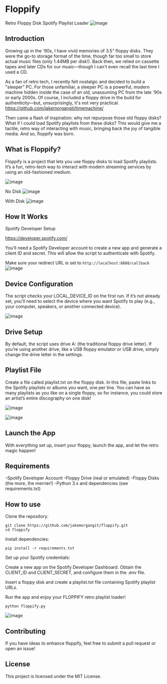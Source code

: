 #  Floppify
Retro Floppy Disk Spotify Playlist Loader
![image](https://github.com/user-attachments/assets/f3f39165-b441-4082-a689-d17864cc7be2)


## Introduction
Growing up in the '90s, I have vivid memories of 3.5" floppy disks. They were the go-to storage format of the time, though far too small to store actual music files (only 1.44MB per disk!). Back then, we relied on cassette tapes and later CDs for our music—though I can't even recall the last time I used a CD.

As a fan of retro tech, I recently felt nostalgic and decided to build a "sleeper" PC. For those unfamiliar, a sleeper PC is a powerful, modern machine hidden inside the case of an old, unassuming PC from the late '90s or early 2000s. Of course, I included a floppy drive in the build for authenticity—but, unsurprisingly, it's not very practical.
https://github.com/jakemorgangit/timemachine/


Then came a flash of inspiration: why not repurpose those old floppy disks? What if I could load Spotify playlists from these disks? This would give me a tactile, retro way of interacting with music, bringing back the joy of tangible media. And so, floppify was born.

## What is Floppify?
Floppify is a project that lets you use floppy disks to load Spotify playlists. It’s a fun, retro-tech way to interact with modern streaming services by using an old-fashioned medium.

![image](https://github.com/user-attachments/assets/ff97600c-7f73-45d3-9f3e-e747a6f16403)


No Disk
![image](https://github.com/user-attachments/assets/96d0027e-8d72-41b2-a1ab-7f9e689da4ab)

With Disk
![image](https://github.com/user-attachments/assets/7b84f136-3383-4f03-9c5e-6c15ba656cd3)




## How It Works
Spotify Developer Setup

https://developer.spotify.com/

You’ll need a Spotify Developer account to create a new app and generate a client ID and secret. This will allow the script to authenticate with Spotify.

Make sure your redirect URL is set to `http://localhost:8888/callback`
![image](https://github.com/user-attachments/assets/3daafb35-1595-4e0c-b860-71d755ec2a72)


## Device Configuration
The script checks your LOCAL_DEVICE_ID on the first run. If it’s not already set, you'll need to select the device where you want Spotify to play (e.g., your computer, speakers, or another connected device).


![image](https://github.com/user-attachments/assets/472a40bb-57f2-4e2a-876f-3d5c9b102667)


## Drive Setup
By default, the script uses drive A: (the traditional floppy drive letter). If you’re using another drive, like a USB floppy emulator or USB drive, simply change the drive letter in the settings.

## Playlist File
Create a file called playlist.txt on the floppy disk.  In this file, paste links to the Spotify playlists or albums you want, one per line. You can have as many playlists as you like on a single floppy, so for instance, you could store an artist’s entire discography on one disk!

![image](https://github.com/user-attachments/assets/06f141eb-6d48-44d5-9d3a-7d355fb2e0cc)


![image](https://github.com/user-attachments/assets/2c4ceb7c-80a9-4c6d-9883-a0497ba6e972)


## Launch the App
With everything set up, insert your floppy, launch the app, and let the retro magic happen!

## Requirements
-Spotify Developer Account
-Floppy Drive (real or emulated)
-Floppy Disks (the more, the merrier!)
-Python 3.x and dependencies (see requirements.txt)

## How to use

Clone the repository:

```
git clone https://github.com/jakemorgangit/floppify.git
cd floppify
```

Install dependencies:

```
pip install -r requirements.txt
```

Set up your Spotify credentials:

Create a new app on the Spotify Developer Dashboard.
Obtain the CLIENT_ID and CLIENT_SECRET, and configure them in the .env file.

Insert a floppy disk and create a playlist.txt file containing Spotify playlist URLs.

Run the app and enjoy your FLOPPIFY retro playlist loader!

```
python floppify.py
```


![image](https://github.com/user-attachments/assets/b44b0ba5-fdab-4f05-b3ae-0fa62113a4e0)


## Contributing
If you have ideas to enhance floppify, feel free to submit a pull request or open an issue!

## License
This project is licensed under the MIT License.

